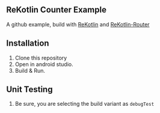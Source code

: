 ## ReKotlin Counter Example

A github example, build with [ReKotlin](https://github.com/ReKotlin/ReKotlin) and [ReKotlin-Router](https://github.com/kmmraj/rekotlin-router)



## Installation

1. Clone this repository
2. Open in android studio.
3. Build & Run.

## Unit Testing
1. Be sure, you are selecting the build variant as `debugTest`